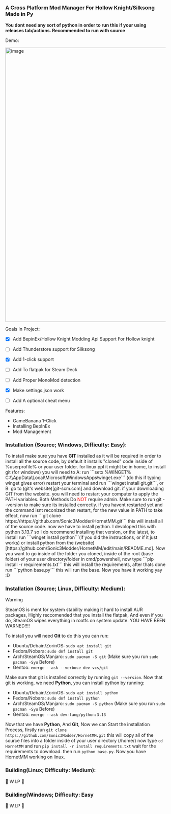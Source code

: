 ### A Cross Platform Mod Manager For Hollow Knight/Silksong Made in Py
<b> You dont need any sort of python in order to run this if your using releases tab/actions. Recommended to run with source </b>



Demo:


<img width="702" height="858" alt="image" src="https://github.com/user-attachments/assets/d8d18a46-366d-4152-8705-5a1545bdecb4" />







Goals In Project:
- [x] Add BepinEx/Hollow Knight Modding Api Support For Hollow knight
- [ ] Add Thunderstore support for Silksong
- [x] Add 1-click support
- [ ] Add To flatpak for Steam Deck
- [ ] Add Proper MonoMod detection
- [x] Make settings.json work
- [ ] Add A optional cheat menu


Features:
- GameBanana 1-Click
- Installing BepInEx
- Mod Management

<h3>Installation (Source; Windows, Difficulty: Easy):</h3>
To install make sure you have <b>GIT</b> installed as it will be required in order to install all the source code, by default it installs "cloned" code inside of %userprofile% or your user folder. for linux ppl it might be in home, to install git (for windows) you will need to A: run ```setx %WINGET% C:\<yourusername>\AppData\Local\Microsoft\WindowsApps\winget.exe``` (do this if typing winget gives error) restart your terminal and run ```winget install git.git```, or B: go to (git's website)[git-scm.com] and download git. if your downloading GIT from the website. you will need to restart your computer to apply the PATH variables. Both Methods Do <font color="red">NOT</font> require admin. Make sure to run git --version to make sure its installed correctly. if you havent restarted yet and the command isnt reconized then restart, for the new value in PATH to take effect, now run ```git clone https://https://github.com/Sonic3Modder/HornetMM.git``` this will install all of the source code. now we have to install python. I devoloped this with python 3.13.7 so I do recommend installing that version, or the latest, to install run ```winget install python```(if you did the instructions, or if it just works) or install python from the (website)[https://github.com/Sonic3Modder/HornetMM/edit/main/README.md]. Now you want to go inside of the folder you cloned, inside of the root (base folder) of your user directory/folder in cmd/powershell, now type ```pip install -r requirements.txt``` this will install the requirements, after thats done run ```python base.py``` this will run the base. Now you have it working yay :D

<h3>Installation (Source; Linux, Difficulty: Medium):</h3>

> [!WARNING]  
> SteamOS is ment for system stability making it hard to install AUR packages, Highly reccomended that you install the flatpak, And even if you do, SteamOS wipes everything in rootfs on system update. YOU HAVE BEEN WARNED‼️‼️

To install you will need <b>Git</b> to do this you can run:

- Ubuntu/Debain/ZorinOS: ```sudo apt install git```
- Fedora/Nobara: ```sudo dnf install git```
- Arch/SteamOS/Manjaro: ```sudo pacman -S git``` (Make sure you run ```sudo pacman -Syu``` Before)
- Gentoo: ```emerge --ask --verbose dev-vcs/git```

Make sure that git is installed correctly by running ```git --version```. Now that git is working, we need **Python**, you can install python by running:

- Ubuntu/Debain/ZorinOS: ```sudo apt install python```
- Fedora/Nobara: ```sudo dnf install python```
- Arch/SteamOS/Manjaro: ```sudo pacman -S python``` (Make sure you run ```sudo pacman -Syu``` Before)
- Gentoo: ```emerge --ask dev-lang/python:3.13```

Now that we have **Python**, And **Git**, Now we can Start the installation Process, firstly run ```git clone https://github.com/Sonic3Modder/HornetMM.git``` this will copy all of the source files into a folder inside of your user directory (/home/<yourusername>)
now type ```cd HornetMM``` and run ```pip install -r install requirements.txt``` wait for the requirements to download. then run ```python base.py```. Now you have HornetMM working on linux.

<h3>Building(Linux; Difficulty: Medium):</h3>
🚧 W.I.P 🚧

<h3>Building(Windows; Difficulty: Easy</h3>
🚧 W.I.P 🚧






